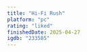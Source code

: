 ```yaml
---
title: "Hi-Fi Rush"
platform: "pc"
rating: "liked"
finishedDate: 2025-04-27
igdb: "233585"
---
```



